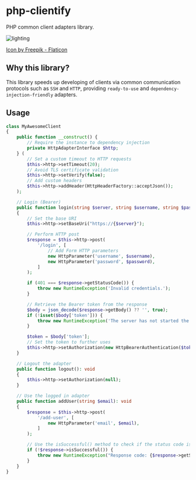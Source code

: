 # php-clientify
PHP common client adapters library.

![lighting](https://github.com/user-attachments/assets/e06eeae2-55f9-4abb-9a9b-3dac22c68d8f)

[Icon by Freepik - Flaticon](https://www.flaticon.com/free-icons/builder)

## Why this library?

This library speeds up developing of clients via common communication protocols such as `SSH` and `HTTP`, providing `ready-to-use` and `dependency-injection-friendly` adapters.

## Usage
```php
class MyAwesomeClient
{
    public function __construct() {
        // Require the instance to dependency injection
        private HttpAdapterInterface $http;
    } (
        // Set a custom timeout to HTTP requests
        $this->http->setTimeout(20);
        // Avoid TLS certificate validation
        $this->http->setVerify(false);
        // Add custom headers
        $this->http->addHeader(HttpHeaderFactory::acceptJson());
    );

    // Login (Bearer)
    public function login(string $server, string $username, string $password): void
    {
        // Set the base URI
        $this->http->setBaseUri("https://{$server}");

        // Perform HTTP post
        $response = $this->http->post(
            '/login', [
                // Add Form HTTP parameters
                new HttpParameter('username', $username),
                new HttpParameter('password', $password),
            ]
        );

        if (401 === $response->getStatusCode()) {
            throw new RuntimeException('Invalid credentials.');
        }

        // Retrieve the Bearer token from the response
        $body = json_decode($response->getBody() ?? '', true);
        if (!isset($body['token'])) {
            throw new RuntimeException('The server has not started the session.');
        }

        $token = $body['token'];
        // Set the token to further uses
        $this->http->setAuthorization(new HttpBearerAuthentication($token));
    }

    // Logout the adapter
    public function logout(): void
    {
        $this->http->setAuthorization(null);
    }

    // Use the logged in adapter
    public function addUser(string $email): void
    {
        $response = $this->http->post(
            '/add-user', [
                new HttpParameter('email', $email),
            ]
        );

        // Use the isSuccessful() method to check if the status code is < 400.
        if (!$response->isSuccessful()) {
            throw new RuntimeException("Response code: {$response->getStatusCode()}");
        }
    }
}
```
